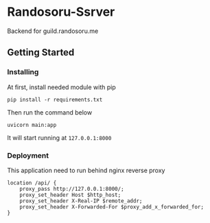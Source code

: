 # Randosoru-Ssrver

Backend for guild.randosoru.me

## Getting Started

### Installing

At first, install needed module with pip
```
pip install -r requirements.txt
```

Then run the command below
```
uvicorn main:app
```

It will start running at `127.0.0.1:8000`


### Deployment

This application need to run behind nginx reverse proxy
```
location /api/ {
    proxy_pass http://127.0.0.1:8000/;
    proxy_set_header Host $http_host;
    proxy_set_header X-Real-IP $remote_addr; 
    proxy_set_header X-Forwarded-For $proxy_add_x_forwarded_for; 
}
```